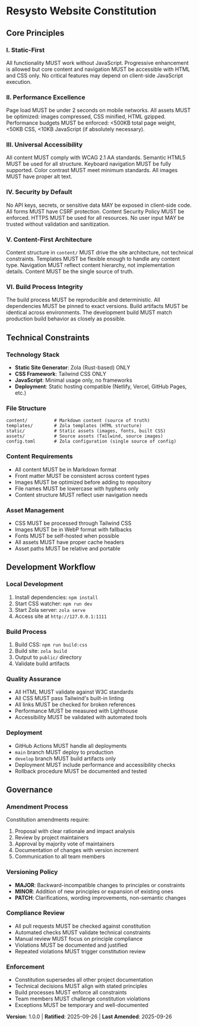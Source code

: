 <!-- Sync Impact Report -->
<!-- Version change: 0.0.0 → 1.0.0 -->
<!-- Modified principles: None (initial creation) -->
<!-- Added sections: Core Principles, Technical Constraints, Development Workflow, Governance -->
<!-- Removed sections: None -->
<!-- Templates requiring updates: ✅ plan-template.md, ✅ spec-template.md, ✅ tasks-template.md -->
<!-- Follow-up TODOs: None -->

# Resysto Website Constitution

## Core Principles

### I. Static-First
All functionality MUST work without JavaScript. Progressive enhancement is allowed but core content and navigation MUST be accessible with HTML and CSS only. No critical features may depend on client-side JavaScript execution.

### II. Performance Excellence
Page load MUST be under 2 seconds on mobile networks. All assets MUST be optimized: images compressed, CSS minified, HTML gzipped. Performance budgets MUST be enforced: <500KB total page weight, <50KB CSS, <10KB JavaScript (if absolutely necessary).

### III. Universal Accessibility
All content MUST comply with WCAG 2.1 AA standards. Semantic HTML5 MUST be used for all structure. Keyboard navigation MUST be fully supported. Color contrast MUST meet minimum standards. All images MUST have proper alt text.

### IV. Security by Default
No API keys, secrets, or sensitive data MAY be exposed in client-side code. All forms MUST have CSRF protection. Content Security Policy MUST be enforced. HTTPS MUST be used for all resources. No user input MAY be trusted without validation and sanitization.

### V. Content-First Architecture
Content structure in `content/` MUST drive the site architecture, not technical constraints. Templates MUST be flexible enough to handle any content type. Navigation MUST reflect content hierarchy, not implementation details. Content MUST be the single source of truth.

### VI. Build Process Integrity
The build process MUST be reproducible and deterministic. All dependencies MUST be pinned to exact versions. Build artifacts MUST be identical across environments. The development build MUST match production build behavior as closely as possible.

## Technical Constraints

### Technology Stack
- **Static Site Generator**: Zola (Rust-based) ONLY
- **CSS Framework**: Tailwind CSS ONLY
- **JavaScript**: Minimal usage only, no frameworks
- **Deployment**: Static hosting compatible (Netlify, Vercel, GitHub Pages, etc.)

### File Structure
```
content/          # Markdown content (source of truth)
templates/        # Zola templates (HTML structure)
static/           # Static assets (images, fonts, built CSS)
assets/           # Source assets (Tailwind, source images)
config.toml       # Zola configuration (single source of config)
```

### Content Requirements
- All content MUST be in Markdown format
- Front matter MUST be consistent across content types
- Images MUST be optimized before adding to repository
- File names MUST be lowercase with hyphens only
- Content structure MUST reflect user navigation needs

### Asset Management
- CSS MUST be processed through Tailwind CSS
- Images MUST be in WebP format with fallbacks
- Fonts MUST be self-hosted when possible
- All assets MUST have proper cache headers
- Asset paths MUST be relative and portable

## Development Workflow

### Local Development
1. Install dependencies: `npm install`
2. Start CSS watcher: `npm run dev`
3. Start Zola server: `zola serve`
4. Access site at `http://127.0.0.1:1111`

### Build Process
1. Build CSS: `npm run build:css`
2. Build site: `zola build`
3. Output to `public/` directory
4. Validate build artifacts

### Quality Assurance
- All HTML MUST validate against W3C standards
- All CSS MUST pass Tailwind's built-in linting
- All links MUST be checked for broken references
- Performance MUST be measured with Lighthouse
- Accessibility MUST be validated with automated tools

### Deployment
- GitHub Actions MUST handle all deployments
- `main` branch MUST deploy to production
- `develop` branch MUST build artifacts only
- Deployment MUST include performance and accessibility checks
- Rollback procedure MUST be documented and tested

## Governance

### Amendment Process
Constitution amendments require:
1. Proposal with clear rationale and impact analysis
2. Review by project maintainers
3. Approval by majority vote of maintainers
4. Documentation of changes with version increment
5. Communication to all team members

### Versioning Policy
- **MAJOR**: Backward-incompatible changes to principles or constraints
- **MINOR**: Addition of new principles or expansion of existing ones
- **PATCH**: Clarifications, wording improvements, non-semantic changes

### Compliance Review
- All pull requests MUST be checked against constitution
- Automated checks MUST validate technical constraints
- Manual review MUST focus on principle compliance
- Violations MUST be documented and justified
- Repeated violations MUST trigger constitution review

### Enforcement
- Constitution supersedes all other project documentation
- Technical decisions MUST align with stated principles
- Build processes MUST enforce all constraints
- Team members MUST challenge constitution violations
- Exceptions MUST be temporary and well-documented

**Version**: 1.0.0 | **Ratified**: 2025-09-26 | **Last Amended**: 2025-09-26